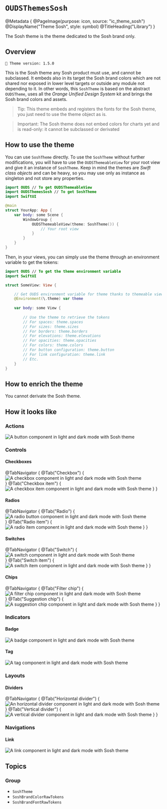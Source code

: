 # ``OUDSThemesSosh``

@Metadata {
    @PageImage(purpose: icon, source: "ic_theme_sosh")
    @DisplayName("Theme Sosh", style: symbol)
    @TitleHeading("Library")
}
<!-- 
Do not add @PageImage(purpose: card) because not managed for landing page of online doc.
See https://github.com/swiftlang/swift-docc/issues/1283
-->

The Sosh theme is the theme dedicated to the Sosh brand only.

## Overview

<!-- NOTE: Do not forget to update tokens version -->
```
🧬 Theme version: 1.5.0
```

This is the Sosh theme any Sosh product must use, and cannot be subclassed.
It embeds also in its target the Sosh brand colors which are not shared nor exposed in lower level targets or outside any module not depending to it.
In other words, this ``SoshTheme`` is based on the abstract `OUDSTheme`, uses all the *Orange Unified Design System* kit and brings the Sosh brand colors and assets.

> Tip: This theme embeds and registers the fonts for the Sosh theme, you just need to use the theme object as is.

> Important: The Sosh theme does not embed colors for charts yet and is read-only: it cannot be subclassed or derivated

## How to use the theme

You can use ``SoshTheme`` directly. To use the ``SoshTheme`` without further modifications, you will have to use the `OUDSThemeableView` for your root view and give it an instance of ``SoshTheme``. Keep in mind the themes are *Swift class objects* and can be heavy, so you may use only as instance as singleton and not store any properties.

```swift
import OUDS // To get OUDSThemeableView
import OUDSThemesSosh // To get SoshTheme
import SwiftUI

@main
struct YourApp: App {
    var body: some Scene {
        WindowGroup {
            OUDSThemeableView(theme: SoshTheme()) {
                // Your root view
            }
        }
    }
}
```

Then, in your views, you can simply use the theme through an environment variable to get the tokens:

```swift
import OUDS // To get the theme environment variable
import SwiftUI

struct SomeView: View {

    // Get OUDS environment variable for theme thanks to themeable view
    @Environment(\.theme) var theme
    
    var body: some View {
        
        // Use the theme to retrieve the tokens
        // For spaces: theme.spaces
        // For sizes: theme.sizes
        // For borders: theme.borders
        // For elevations: theme.elevations
        // For opacities: theme.opacities
        // For colors: theme.colors
        // For button configuration: theme.button
        // For link configuration: theme.link
        // Etc.
    }
}
```

## How to enrich the theme

You cannot derivate the Sosh theme.

## How it looks like
<!-- Use online images because stored in another Swift Package library and do not want to replicate assets -->

### Actions

![A button component in light and dark mode with Sosh theme](https://ios.unified-design-system.orange.com/images/OUDSComponents/component_button_Sosh.png)

### Controls

#### Checkboxes

@TabNavigator {
    @Tab("Checkbox") {
        ![A checkbox component in light and dark mode with Sosh theme](https://ios.unified-design-system.orange.com/images/OUDSComponents/component_checkbox_Sosh.png)        
    }
    @Tab("Checkbox item") {
        ![A checkbox item component in light and dark mode with Sosh theme](https://ios.unified-design-system.orange.com/images/OUDSComponents/component_checkboxItem_Sosh.png)
    }
}
<!-- Maybe not relevant to display checkbox picker -->

#### Radios

@TabNavigator {
    @Tab("Radio") {
        ![A radio button component in light and dark mode with Sosh theme](https://ios.unified-design-system.orange.com/images/OUDSComponents/component_radio_Sosh.png)        
    }
    @Tab("Radio item") {
        ![A radio item component in light and dark mode with Sosh theme](https://ios.unified-design-system.orange.com/images/OUDSComponents/component_radioItem_Sosh.png)
    }
}
<!-- Maybe not relevant to display radio picker -->

#### Switches

@TabNavigator {
    @Tab("Switch") {
        ![A switch component in light and dark mode with Sosh theme](https://ios.unified-design-system.orange.com/images/OUDSComponents/component_switch_Sosh.png)        
    }
    @Tab("Switch item") {
        ![A switch item component in light and dark mode with Sosh theme](https://ios.unified-design-system.orange.com/images/OUDSComponents/component_switchItem_Sosh.png)
    }
}

#### Chips

@TabNavigator {
    @Tab("Filter chip") {
        ![A filter chip component in light and dark mode with Sosh theme](https://ios.unified-design-system.orange.com/images/OUDSComponents/component_filterChip_Sosh.png)        
    }
    @Tab("Suggestion chip") {
        ![A suggestion chip component in light and dark mode with Sosh theme](https://ios.unified-design-system.orange.com/images/OUDSComponents/component_suggestionChip_Sosh.png)
    }
}
<!-- Maybe not relevant to display chip picker -->

### Indicators

#### Badge

![A badge component in light and dark mode with Sosh theme](https://ios.unified-design-system.orange.com/images/OUDSComponents/component_badge_Sosh.png)

#### Tag

![A tag component in light and dark mode with Sosh theme](https://ios.unified-design-system.orange.com/images/OUDSComponents/component_tag_Sosh.png)

### Layouts

<!-- Maybe not relevant to display colored surface -->

#### Dividers

@TabNavigator {
    @Tab("Horizontal divider") {
        ![An horizontal divider component in light and dark mode with Sosh theme](https://ios.unified-design-system.orange.com/images/OUDSComponents/component_horizontalDivider_Sosh.png)
    }
    @Tab("Vertical divider") {
        ![A vertical divider component in light and dark mode with Sosh theme](https://ios.unified-design-system.orange.com/images/OUDSComponents/component_verticalDivider_Sosh.png)
    }
}

### Navigations

#### Link

![A link component in light and dark mode with Sosh theme](https://ios.unified-design-system.orange.com/images/OUDSComponents/component_link_enabled_default_next_Sosh.png)

## Topics

### Group

- ``SoshTheme``
- ``SoshBrandColorRawTokens``
- ``SoshBrandFontRawTokens``
